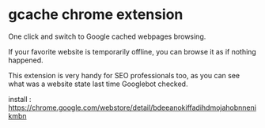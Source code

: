 # gcache chrome extension

One click and switch to Google cached webpages browsing. 

If your favorite website is temporarily offline, you can browse it as if nothing happened. 

This extension is very handy for SEO professionals too, as you can see what was a website state last time Googlebot checked. 


install : https://chrome.google.com/webstore/detail/bdeeanokiffadihdmojahobnnenikmbn
